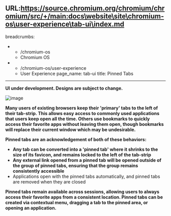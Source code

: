 URL:https://source.chromium.org/chromium/chromium/src/+/main:docs\website\site\chromium-os\user-experience\tab-ui\index.md
---
breadcrumbs:
- - /chromium-os
  - Chromium OS
- - /chromium-os/user-experience
  - User Experience
page_name: tab-ui
title: Pinned Tabs
---

****UI under development. Designs are subject to change.****

<img alt="image" src="tab_strips.png">

**Many users of existing browsers keep their 'primary' tabs to the left of their
tab-strip. This allows easy access to commonly used applications that users keep
open all the time. Others use bookmarks to quickly access their favorite apps
without leaving them open, though bookmarks will replace their current window
which may be undesirable.**

**Pinned tabs are an acknowledgement of both of these behaviors:**

*   **Any tab can be converted into a 'pinned tab' where it shrinks to
            the size of its favicon, and remains locked to the left of the
            tab-strip**
*   **Any external link opened from a pinned tab will be opened outside
            of the group of pinned tabs, ensuring that the group remains
            consistently accessible**
*   Applications open with the pinned tabs automatically, and pinned
            tabs are removed when they are closed

**Pinned tabs remain available across sessions, allowing users to always access
their favorite apps from a consistent location. Pinned tabs can be created via
contextual menu, dragging a tab to the pinned area, or opening an application.**
